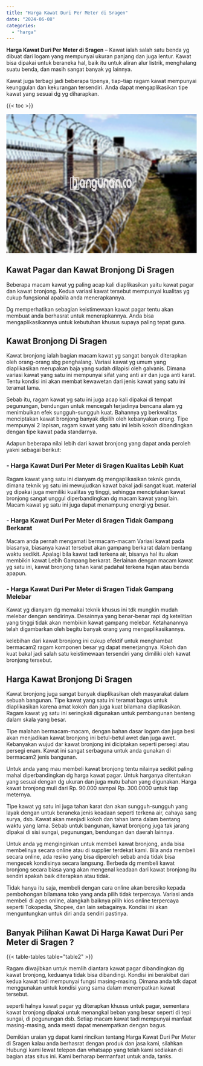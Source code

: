 ```yaml
---
title: "Harga Kawat Duri Per Meter di Sragen"
date: "2024-06-08"
categories: 
  - "harga"
---
```


**Harga Kawat Duri Per Meter di Sragen** – Kawat ialah salah satu benda yg dibuat dari logam yang mempunyai ukuran panjang dan juga lentur. Kawat bisa dipakai untuk beraneka hal, baik itu untuk aliran alur listrik, menghalang suatu benda, dan masih sangat banyak yg lainnya.

Kawat juga terbagi jadi beberapa tipenya, tiap-tiap ragam kawat mempunyai keunggulan dan kekurangan tersendiri. Anda dapat mengaplikasikan tipe kawat yang sesuai dg yg diharapkan.

{{< toc >}}

![Harga Kawat Duri Per Meter di Sragen](/images/jual-kawat-murah43.png)

## Kawat Pagar dan Kawat Bronjong Di Sragen

Beberapa macam kawat yg paling acap kali diaplikasikan yaitu kawat pagar dan kawat bronjong. Kedua variasi kawat tersebut mempunyai kualitas yg cukup fungsional apabila anda menerapkannya.

Dg memperhatikan sebagian keistimewaan kawat pagar tentu akan membuat anda berhasrat untuk menerapkannya. Anda bisa mengaplikasikannya untuk kebutuhan khusus supaya paling tepat guna.

## Kawat Bronjong Di Sragen

Kawat bronjong ialah bagian macam kawat yg sangat banyak diterapkan oleh orang-orang sbg penghalang. Variasi kawat yg umum yang diaplikasikan merupakan baja yang sudah dilapisi oleh galvanis. Dimana variasi kawat yang satu ini mempunyai sifat yang anti air dan juga anti karat. Tentu kondisi ini akan membat kewawetan dari jenis kawat yang satu ini teramat lama.

Sebab itu, ragam kawat yg satu ini juga acap kali dipakai di tempat pegunungan, bendungan untuk mencegah terjadinya bencana alam yg menimbulkan efek sungguh-sungguh kuat. Bahannya yg berkwalitas menciptakan kawat bronjong banyak dipilih oleh kebanyakan orang. Tipe mempunyai 2 lapisan, ragam kawat yang satu ini lebih kokoh dibandingkan dengan tipe kawat pada standarnya.

Adapun beberapa nilai lebih dari kawat bronjong yang dapat anda peroleh yakni sebagai berikut:

### \- Harga Kawat Duri Per Meter di Sragen Kualitas Lebih Kuat

Ragam kawat yang satu ini dianyam dg mengaplikasikan teknik ganda, dimana teknik yg satu ini mewujudkan kawat bakal jadi sangat kuat. material yg dipakai juga memiliki kualitas yg tinggi, sehingga menciptakan kawat bronjong sangat unggul diperbandingkan dg macam kawat yang lain. Macam kawat yg satu ini juga dapat menampung energi yg besar.

### \- Harga Kawat Duri Per Meter di Sragen Tidak Gampang Berkarat

Macam anda pernah mengamati bermacam-macam Variasi kawat pada biasanya, biasanya kawat tersebut akan gampang berkarat dalam bentang waktu sedikit. Apalagi bila kawat tadi terkena air, bisanya hal itu akan membikin kawat Lebih Gampang berkarat. Berlainan dengan macam kawat yg satu ini, kawat bronjong tahan karat padahal terkena hujan atau benda apapun.

### \- Harga Kawat Duri Per Meter di Sragen Tidak Gampang Melebar

Kawat yg dianyam dg memakai teknik khusus ini tdk mungkin mudah melebar dengan sendirinya. Desainnya yang benar-benar rapi dg ketelitian yang tinggi tidak akan membikin kawat gampang melebar. Ketahanannya telah digambarkan oleh begitu banyak orang yang mengaplikasikannya.

kelebihan dari kawat bronjong ini cukup efektif untuk menghambat bermacam2 ragam komponen besar yg dapat menerjangnya. Kokoh dan kuat bakal jadi salah satu keistimewaan tersendiri yang dimiliki oleh kawat bronjong tersebut.

## Harga Kawat Bronjong Di Sragen

Kawat bronjong juga sangat banyak diaplikasikan oleh masyarakat dalam sebuah bangunan. Tipe kawat yang satu ini teramat bagus untuk diaplikasikan karena amat kokoh dan juga kuat bilamana diaplikasikan. Ragam kawat yg satu ini seringkali digunakan untuk pembangunan benteng dalam skala yang besar.

Tipe malahan bermacam-macam, dengan bahan dasar logam dan juga besi akan menjadikan kawat bronjong ini betul-betul awet dan juga awet. Kebanyakan wujud dar kawat bronjong ini diciptakan seperti persegi atau persegi enam. Kawat ini sangat serbaguna untuk anda gunakan di bermacam2 jenis bangunan.

Untuk anda yang mau membeli kawat bronjong tentu nilainya sedikit paling mahal diperbandingkan dg harga kawat pagar. Untuk harganya ditentukan yang sesuai dengan dg ukuran dan juga mutu bahan yang digunakan. Harga kawat bronjong muli dari Rp. 90.000 sampai Rp. 300.0000 untuk tiap meternya.

Tipe kawat yg satu ini juga tahan karat dan akan sungguh-sungguh yang layak dengan untuk beraneka jenis keadaan seperti terkena air, cahaya sang surya, dsb. Kawat akan menjadi kokoh dan tahan lama dalam bentang waktu yang lama. Sebab untuk bangunan, kawat bronjong juga tak jarang dipakai di sisi sungai, pegunungan, bendungan dan daerah lainnya.

Untuk anda yg menginginkan untuk membeli kawat bronjong, anda bisa membelinya secara online atau di supplier terdekat kami. Bila anda membeli secara online, ada resiko yang bisa diperoleh sebab anda tidak bisa mengecek kondisinya secara langsung. Berbeda dg membeli kawat bronjong secara biasa yang akan mengenal keadaan dari kawat bronjong itu sendiri apakah baik diterapkan atau tidak.

Tidak hanya itu saja, membeli dengan cara online akan beresiko kepada pembohongan bilamana toko yang anda pilih tidak terpercaya. Variasi anda membeli di agen online, alangkah baiknya pilih kios online terpercaya seperti Tokopedia, Shopee, dan lain sebagainya. Kondisi ini akan menguntungkan untuk diri anda sendiri pastinya.

## Banyak Pilihan Kawat Di Harga Kawat Duri Per Meter di Sragen ?

{{< table-tables table="table2" >}}

Ragam diwajibkan untuk memlih diantara kawat pagar dibandingkan dg kawat bronjong, keduanya tidak bisa dibandingi. Kondisi ini berakibat dari kedua kawat tadi mempunyai fungsi masing-masing. Dimana anda tdk dapat menggunakan untuk kondisi yang sama dalam menempatkan kawat tersebut.

seperti halnya kawat pagar yg diterapkan khusus untuk pagar, sementara kawat bronjong dipakai untuk menangkal beban yang besar seperti di tepi sungai, di pegunungan dsb. Setiap macam kawat tadi mempunyai manfaat masing-masing, anda mesti dapat menempatkan dengan bagus.

Demikian uraian yg dapat kami rincikan tentang Harga Kawat Duri Per Meter di Sragen kalau anda berhasrat dengan produk dan jasa kami, silahkan Hubungi kami lewat telepon dan whatsapp yang telah kami sediakan di bagian atas situs ini. Kami berharap bermanfaat untuk anda, tanks.
